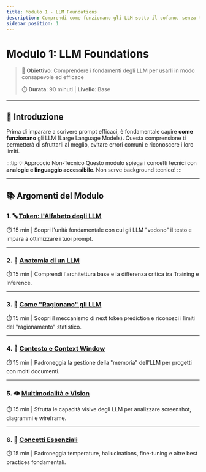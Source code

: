 ```yaml
---
title: Modulo 1 - LLM Foundations
description: Comprendi come funzionano gli LLM sotto il cofano, senza tecnicismi eccessivi
sidebar_position: 1
---
```


# Modulo 1: LLM Foundations

> 🔬 **Obiettivo**: Comprendere i fondamenti degli LLM per usarli in modo consapevole ed efficace
>
> ⏱️ **Durata**: 90 minuti | **Livello**: Base

---

## 📖 Introduzione

Prima di imparare a scrivere prompt efficaci, è fondamentale capire **come funzionano** gli LLM (Large Language Models). Questa comprensione ti permetterà di sfruttarli al meglio, evitare errori comuni e riconoscere i loro limiti.

:::tip 💡 Approccio Non-Tecnico
Questo modulo spiega i concetti tecnici con **analogie e linguaggio accessibile**. Non serve background tecnico!
:::

---

## 📚 Argomenti del Modulo

### 1. 🔤 [Token: l'Alfabeto degli LLM](token)
⏱️ 15 min | Scopri l'unità fondamentale con cui gli LLM "vedono" il testo e impara a ottimizzare i tuoi prompt.

---

### 2. 🧠 [Anatomia di un LLM](anatomia-llm)
⏱️ 15 min | Comprendi l'architettura base e la differenza critica tra Training e Inference.

---

### 3. 🤖 [Come "Ragionano" gli LLM](ragionamento)
⏱️ 15 min | Scopri il meccanismo di next token prediction e riconosci i limiti del "ragionamento" statistico.

---

### 4. 📝 [Contesto e Context Window](contesto)
⏱️ 15 min | Padroneggia la gestione della "memoria" dell'LLM per progetti con molti documenti.

---

### 5. 👁️ [Multimodalità e Vision](multimodalita)
⏱️ 15 min | Sfrutta le capacità visive degli LLM per analizzare screenshot, diagrammi e wireframe.

---

### 6. 🔑 [Concetti Essenziali](concetti-chiave)
⏱️ 15 min | Padroneggia temperature, hallucinations, fine-tuning e altre best practices fondamentali.

